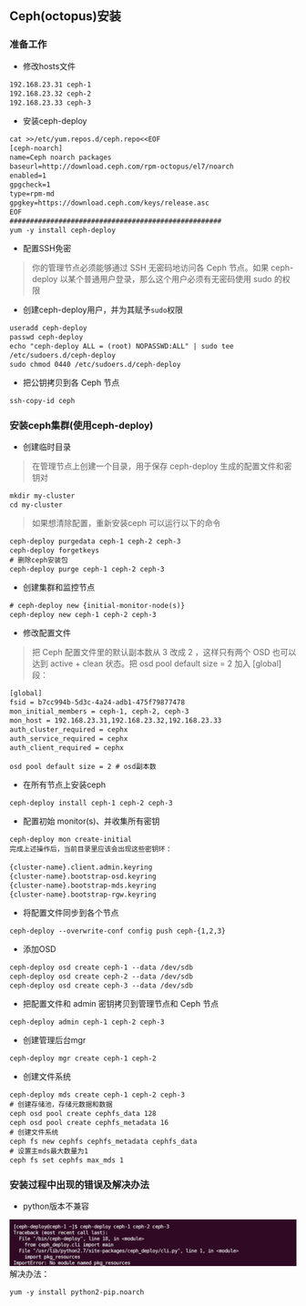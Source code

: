 ## Ceph(octopus)安装

### 准备工作
* 修改hosts文件

```shell
192.168.23.31 ceph-1
192.168.23.32 ceph-2
192.168.23.33 ceph-3
```


* 安装ceph-deploy


```shell
cat >>/etc/yum.repos.d/ceph.repo<<EOF
[ceph-noarch]
name=Ceph noarch packages
baseurl=http://download.ceph.com/rpm-octopus/el7/noarch
enabled=1
gpgcheck=1
type=rpm-md
gpgkey=https://download.ceph.com/keys/release.asc
EOF
####################################################
yum -y install ceph-deploy
```


* 配置SSH免密
> 你的管理节点必须能够通过 SSH 无密码地访问各 Ceph 节点。如果 ceph-deploy 以某个普通用户登录，那么这个用户必须有无密码使用 sudo 的权限

  * 创建ceph-deploy用户，并为其赋予`sudo`权限
```shell
useradd ceph-deploy
passwd ceph-deploy
echo "ceph-deploy ALL = (root) NOPASSWD:ALL" | sudo tee /etc/sudoers.d/ceph-deploy
sudo chmod 0440 /etc/sudoers.d/ceph-deploy
```
  * 把公钥拷贝到各 Ceph 节点
```shell
ssh-copy-id ceph
```


### 安装ceph集群(使用ceph-deploy)
* 创建临时目录

> 在管理节点上创建一个目录，用于保存 ceph-deploy 生成的配置文件和密钥对

```shell
mkdir my-cluster
cd my-cluster
```

> 如果想清除配置，重新安装ceph 可以运行以下的命令

```shell
ceph-deploy purgedata ceph-1 ceph-2 ceph-3
ceph-deploy forgetkeys
# 删除ceph安装包
ceph-deploy purge ceph-1 ceph-2 ceph-3
```

* 创建集群和监控节点

```shell
# ceph-deploy new {initial-monitor-node(s)}
ceph-deploy new ceph-1 ceph-2 ceph-3
```

* 修改配置文件

> 把 Ceph 配置文件里的默认副本数从 3 改成 2 ，这样只有两个 OSD 也可以达到 active + clean 状态。把 osd pool default size = 2 加入 [global] 段：

```shell
[global]
fsid = b7cc994b-5d3c-4a24-adb1-475f79877478
mon_initial_members = ceph-1, ceph-2, ceph-3
mon_host = 192.168.23.31,192.168.23.32,192.168.23.33
auth_cluster_required = cephx
auth_service_required = cephx
auth_client_required = cephx

osd pool default size = 2 # osd副本数
```

* 在所有节点上安装ceph

```shell
ceph-deploy install ceph-1 ceph-2 ceph-3
```

* 配置初始 monitor(s)、并收集所有密钥

```shell
ceph-deploy mon create-initial
完成上述操作后，当前目录里应该会出现这些密钥环：

{cluster-name}.client.admin.keyring
{cluster-name}.bootstrap-osd.keyring
{cluster-name}.bootstrap-mds.keyring
{cluster-name}.bootstrap-rgw.keyring
```

* 将配置文件同步到各个节点

```shell
ceph-deploy --overwrite-conf config push ceph-{1,2,3}
```

* 添加OSD

```shell
ceph-deploy osd create ceph-1 --data /dev/sdb
ceph-deploy osd create ceph-2 --data /dev/sdb
ceph-deploy osd create ceph-3 --data /dev/sdb
```

* 把配置文件和 admin 密钥拷贝到管理节点和 Ceph 节点

```shell
ceph-deploy admin ceph-1 ceph-2 ceph-3
```

* 创建管理后台mgr

```shell
ceph-deploy mgr create ceph-1 ceph-2 
```

* 创建文件系统

```shell
ceph-deploy mds create ceph-1 ceph-2 ceph-3
# 创建存储池，存储元数据和数据
ceph osd pool create cephfs_data 128
ceph osd pool create cephfs_metadata 16
# 创建文件系统
ceph fs new cephfs cephfs_metadata cephfs_data
# 设置主mds最大数量为1
ceph fs set cephfs max_mds 1
```

### 安装过程中出现的错误及解决办法

* python版本不兼容

![20211004205556](https://raw.githubusercontent.com/Animezjy/PicGo_img/master/images20211004205556.png)
解决办法：

```shell
yum -y install python2-pip.noarch
```